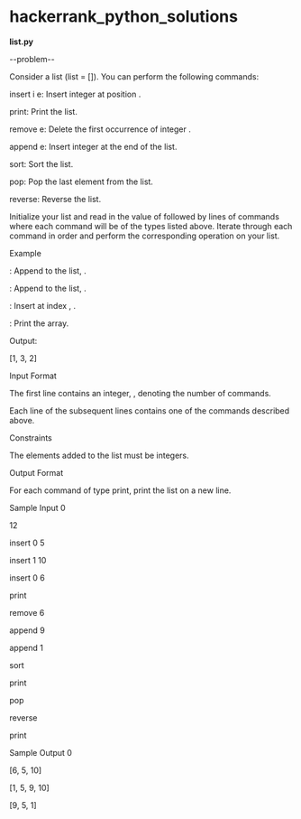 # hackerrank_python_solutions

**list.py**

--problem--

Consider a list (list = []). You can perform the following commands:


insert i e: Insert integer  at position .

print: Print the list.

remove e: Delete the first occurrence of integer .

append e: Insert integer  at the end of the list.

sort: Sort the list.

pop: Pop the last element from the list.

reverse: Reverse the list.

Initialize your list and read in the value of  followed by  lines of commands where each command will be of the  types listed above. Iterate through each command in order and perform the corresponding operation on your list.


Example





: Append  to the list, .

: Append  to the list, .

: Insert  at index , .

: Print the array.

Output:

[1, 3, 2]

Input Format


The first line contains an integer, , denoting the number of commands.

Each line  of the  subsequent lines contains one of the commands described above.


Constraints


The elements added to the list must be integers.

Output Format


For each command of type print, print the list on a new line.


Sample Input 0


12

insert 0 5

insert 1 10

insert 0 6

print

remove 6

append 9

append 1

sort

print

pop

reverse

print

Sample Output 0


[6, 5, 10]

[1, 5, 9, 10]

[9, 5, 1]

